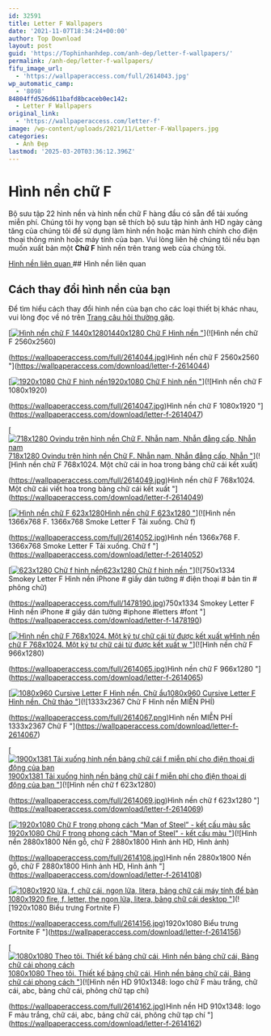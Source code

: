 ```yaml
---
id: 32591
title: Letter F Wallpapers
date: '2021-11-07T18:34:24+00:00'
author: Top Download
layout: post
guid: 'https://Tophinhanhdep.com/anh-dep/letter-f-wallpapers/'
permalink: /anh-dep/letter-f-wallpapers/
fifu_image_url:
  - 'https://wallpaperaccess.com/full/2614043.jpg'
wp_automatic_camp:
  - '8098'
84804ffd526d611bafd8bcaceb0ec142:
  - Letter F Wallpapers
original_link:
  - 'https://wallpaperaccess.com/letter-f'
image: /wp-content/uploads/2021/11/Letter-F-Wallpapers.jpg
categories:
  - Ảnh Đẹp
lastmod: '2025-03-20T03:36:12.396Z'
---
```

# Hình nền chữ F

Bộ sưu tập 22 hình nền và hình nền chữ F hàng đầu có sẵn để tải xuống miễn phí. Chúng tôi hy vọng bạn sẽ thích bộ sưu tập hình ảnh HD ngày càng tăng của chúng tôi để sử dụng làm hình nền hoặc màn hình chính cho điện thoại thông minh hoặc máy tính của bạn. Vui lòng liên hệ chúng tôi nếu bạn muốn xuất bản một **Chữ F** hình nền trên trang web của chúng tôi.

[Hình nền liên quan ](#related) ## Hình nền liên quan

## Cách thay đổi hình nền của bạn

Để tìm hiểu cách thay đổi hình nền của bạn cho các loại thiết bị khác nhau, vui lòng đọc về nó trên [Trang câu hỏi thường gặp](https://tophinhanhdep.com/faq/).

  
[[![Hình nền chữ F 1440x1280](https://wallpaperaccess.com/full/2614043.jpg)1440x1280 Chữ F Hình nền "](https://wallpaperaccess.com/download/letter-f-2614043)](![Hình nền chữ F 2560x2560)

(https://wallpaperaccess.com/full/2614044.jpg)Hình nền chữ F 2560x2560 "](https://wallpaperaccess.com/download/letter-f-2614044)

[[![1920x1080 Chữ F hình nền](https://wallpaperaccess.com/full/2614045.jpg)1920x1080 Chữ F hình nền "](https://wallpaperaccess.com/download/letter-f-2614045)](![Hình nền chữ F 1080x1920)

(https://wallpaperaccess.com/full/2614047.jpg)Hình nền chữ F 1080x1920 "](https://wallpaperaccess.com/download/letter-f-2614047)

[[![718x1280 Ovindu trên hình nền Chữ F.  Nhẫn nam, Nhẫn đẳng cấp, Nhẫn nam](https://wallpaperaccess.com/full/2614048.jpg)718x1280 Ovindu trên hình nền Chữ F. Nhẫn nam, Nhẫn đẳng cấp, Nhẫn "](https://wallpaperaccess.com/download/letter-f-2614048)](![Hình nền chữ F 768x1024.  Một chữ cái in hoa trong bảng chữ cái kết xuất)

(https://wallpaperaccess.com/full/2614049.jpg)Hình nền chữ F 768x1024. Một chữ cái viết hoa trong bảng chữ cái kết xuất "](https://wallpaperaccess.com/download/letter-f-2614049)

[[![Hình nền chữ F 623x1280](https://wallpaperaccess.com/full/2614051.jpg)Hình nền chữ F 623x1280 "](https://wallpaperaccess.com/download/letter-f-2614051)](![Hình nền 1366x768 F. 1366x768 Smoke Letter F Tải xuống.  Chữ f)

(https://wallpaperaccess.com/full/2614052.jpg)Hình nền 1366x768 F. 1366x768 Smoke Letter F Tải xuống. Chữ f "](https://wallpaperaccess.com/download/letter-f-2614052)

[[![623x1280 Chữ f hình nền](https://wallpaperaccess.com/full/2614053.jpg)623x1280 Chữ f hình nền "](https://wallpaperaccess.com/download/letter-f-2614053)](![750x1334 Smokey Letter F Hình nền iPhone # giấy dán tường # điện thoại # bản tin # phông chữ)

(https://wallpaperaccess.com/full/1478190.jpg)750x1334 Smokey Letter F Hình nền iPhone # giấy dán tường #iphone #letters #font "](https://wallpaperaccess.com/download/letter-f-1478190)

[[![Hình nền chữ F 768x1024.  Một ký tự chữ cái từ được kết xuất w](https://wallpaperaccess.com/full/2614055.jpg)Hình nền chữ F 768x1024. Một ký tự chữ cái từ được kết xuất w "](https://wallpaperaccess.com/download/letter-f-2614055)](![Hình nền chữ F 966x1280)

(https://wallpaperaccess.com/full/2614065.jpg)Hình nền chữ F 966x1280 "](https://wallpaperaccess.com/download/letter-f-2614065)

[[![1080x960 Cursive Letter F Hình nền.  Chữ ẩu](https://wallpaperaccess.com/full/2614066.jpg)1080x960 Cursive Letter F Hình nền. Chữ thảo "](https://wallpaperaccess.com/download/letter-f-2614066)](![1333x2367 Chữ F Hình nền MIỄN PHÍ)

(https://wallpaperaccess.com/full/2614067.png)Hình nền MIỄN PHÍ 1333x2367 Chữ F "](https://wallpaperaccess.com/download/letter-f-2614067)

[[![1900x1381 Tải xuống hình nền bảng chữ cái f miễn phí cho điện thoại di động của bạn](https://wallpaperaccess.com/full/366760.jpg)1900x1381 Tải xuống hình nền bảng chữ cái f miễn phí cho điện thoại di động của bạn "](https://wallpaperaccess.com/download/letter-f-366760)](![Hình nền chữ f 623x1280)

(https://wallpaperaccess.com/full/2614069.jpg)Hình nền chữ f 623x1280 "](https://wallpaperaccess.com/download/letter-f-2614069)

[[![1920x1080 Chữ F trong phong cách “Man of Steel” - kết cấu màu sắc](https://wallpaperaccess.com/full/2614098.jpg)1920x1080 Chữ F trong phong cách "Man of Steel" - kết cấu màu "](https://wallpaperaccess.com/download/letter-f-2614098)](![Hình nền 2880x1800 Nền gỗ, chữ F 2880x1800 Hình ảnh HD, Hình ảnh)

(https://wallpaperaccess.com/full/2614108.jpg)Hình nền 2880x1800 Nền gỗ, chữ F 2880x1800 Hình ảnh HD, Hình ảnh "](https://wallpaperaccess.com/download/letter-f-2614108)

[[![1080x1920 lửa, f, chữ cái, ngọn lửa, litera, bảng chữ cái máy tính để bàn](https://wallpaperaccess.com/full/2614115.jpg)1080x1920 fire, f, letter, the ngọn lửa, litera, bảng chữ cái desktop "](https://wallpaperaccess.com/download/letter-f-2614115)](![1920x1080 Biểu trưng Fortnite F)

(https://wallpaperaccess.com/full/2614156.jpg)1920x1080 Biểu trưng Fortnite F "](https://wallpaperaccess.com/download/letter-f-2614156)

[[![1080x1080 Theo tôi.  Thiết kế bảng chữ cái, Hình nền bảng chữ cái, Bảng chữ cái phong cách](https://wallpaperaccess.com/full/2614158.jpg)1080x1080 Theo tôi. Thiết kế bảng chữ cái, Hình nền bảng chữ cái, Bảng chữ cái phong cách "](https://wallpaperaccess.com/download/letter-f-2614158)](![Hình nền HD 910x1348: logo chữ F màu trắng, chữ cái, abc, bảng chữ cái, phông chữ tạp chí)

(https://wallpaperaccess.com/full/2614162.jpg)Hình nền HD 910x1348: logo F màu trắng, chữ cái, abc, bảng chữ cái, phông chữ tạp chí "](https://wallpaperaccess.com/download/letter-f-2614162)
